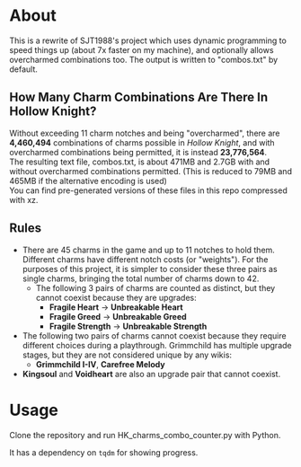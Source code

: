 # About

This is a rewrite of SJT1988's project which uses dynamic programming to speed things up (about 7x faster on my machine), and optionally allows overcharmed combinations too. The output is written to "combos.txt" by default.

## How Many Charm Combinations Are There In Hollow Knight?

Without exceeding 11 charm notches and being "overcharmed", there are **4,460,494** combinations of charms possible in *Hollow Knight*, and with overcharmed combinations being permitted, it is instead **23,776,564**.  
The resulting text file, combos.txt, is about 471MB and 2.7GB with and without overcharmed combinations permitted. (This is reduced to 79MB and 465MB if the alternative encoding is used)  
You can find pre-generated versions of these files in this repo compressed with xz. 

## Rules

 - There are 45 charms in the game and up to 11 notches to hold them. Different charms have different notch costs (or "weights"). For the purposes of this project, it is simpler to consider these three pairs as single charms, bringing the total number of charms down to 42.
     - The following 3 pairs of charms are counted as distinct, but they cannot coexist because they are upgrades:
	     - **Fragile Heart** &rarr; **Unbreakable Heart**
	     - **Fragile Greed** &rarr; **Unbreakable Greed**
    	 - **Fragile Strength** &rarr; **Unbreakable Strength**
- The following two pairs of charms cannot coexist because they require different choices during a playthrough. Grimmchild has multiple upgrade stages, but they are not considered unique by any wikis:
	- **Grimmchild I-IV**, **Carefree Melody**
- **Kingsoul** and **Voidheart** are also an upgrade pair that cannot coexist.

# Usage

Clone the repository and run HK_charms_combo_counter.py with Python.  

It has a dependency on `tqdm` for showing progress.